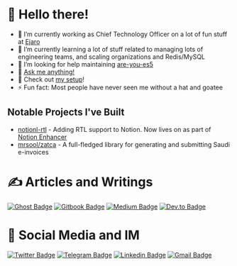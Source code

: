 # 👋 Hello there!
<!-- General Kenobi! -->

- 🔭 I’m currently working as Chief Technology Officer on a lot of fun stuff at [Ejaro](https://github.com/ejaro)
- 🌱 I’m currently learning a lot of stuff related to managing lots of engineering teams, and scaling organizations and Redis/MySQL
- 🤔 I’m looking for help maintaining [are-you-es5](https://github.com/obahareth/are-you-es5)
- 💬 [Ask me anything!](https://github.com/obahareth/ama)
- 👀 Check out [my setup](https://github.com/obahareth/my-mac-os)!
- ⚡ Fun fact: Most people have never seen me without a hat and goatee

## Notable Projects I've Built
- [notionl-rtl](https://github.com/obahareth/notion-rtl) - Adding RTL support to Notion. Now lives on as part of [Notion Enhancer](https://github.com/notion-enhancer)
- [mrsool/zatca](https://github.com/mrsool/zatca) - A full-fledged library for generating and submitting Saudi e-invoices

# ✍️ Articles and Writings
[![Ghost Badge](https://img.shields.io/badge/omar.engineer-obahareth?style=flat&logo=ghost&color=738A94&logoColor=white)](https://omar.engineer "Read Articles on my Website")
[![Gitbook Badge](https://img.shields.io/badge/wiki.omar.engineer-obahareth?style=flat&logo=gitbook&color=3884FF&logoColor=white)](https://wiki.omar.engineer "Visit my Wiki")
[![Medium Badge](https://img.shields.io/badge/medium.com/@obahareth-medium?style=flat&logo=medium&color=12100E&logoColor=white)](https://medium.com/@obahareth "Read my Articles on Medium")
[![Dev.to Badge](https://img.shields.io/badge/dev.to/obahareth-devto?style=flat&logo=dev.to&color=0A0A0A&logoColor=white)](https://dev.to/obahareth "Read my Articles on Dev.to")

# 🤝 Social Media and IM
[![Twitter Badge](https://img.shields.io/badge/%40o__bahareth-twitter?style=flat&color=00ABEC&logoColor=white&logo=Twitter)](https://twitter.com/intent/follow?screen_name=o_bahareth "Follow me on Twitter")
[![Telegram Badge](https://img.shields.io/badge/@obahareth-telegram?style=flat&color=2AA7DA&logoColor=white&logo=telegram)](https://t.me/obahareth "Contact on Telegram")
[![Linkedin Badge](https://img.shields.io/badge/%40obahareth-linkedin?style=flat&color=0077b5&logoColor=white&logo=linkedin)](https://www.linkedin.com/in/obahareth/ "Connect on LinkedIn")
[![Gmail Badge](https://img.shields.io/badge/omar@omar.engineer-email?style=flat&color=C5211E&logoColor=white&logo=gmail)](mailto:omar@omar.engineer "Email me")
